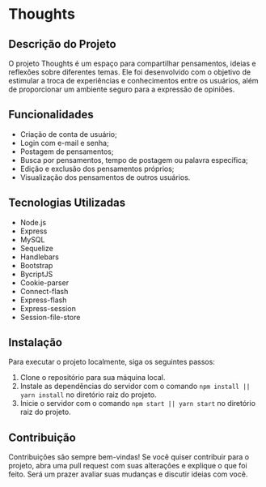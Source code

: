 # Thoughts

<h2>Descrição do Projeto</h2>
<p>O projeto Thoughts é um espaço para compartilhar pensamentos, ideias e reflexões sobre diferentes temas. Ele foi desenvolvido com o objetivo de estimular a troca de experiências e conhecimentos entre os usuários, além de proporcionar um ambiente seguro para a expressão de opiniões.</p>

<h2>Funcionalidades</h2>
<ul>
	<li>Criação de conta de usuário;</li>
	<li>Login com e-mail e senha;</li>
	<li>Postagem de pensamentos;</li>
	<li>Busca por pensamentos, tempo de postagem ou palavra específica;</li>
	<li>Edição e exclusão dos pensamentos próprios;</li>
	<li>Visualização dos pensamentos de outros usuários.</li>
</ul>

<h2>Tecnologias Utilizadas</h2>
<ul>
	<li>Node.js</li>
	<li>Express</li>
	<li>MySQL</li>
	<li>Sequelize</li>
	<li>Handlebars</li>
	<li>Bootstrap</li>
  <li>BycriptJS</li>
  <li>Cookie-parser</li>
  <li>Connect-flash</li>
  <li>Express-flash</li>
  <li>Express-session</li>
  <li>Session-file-store</li>
</ul>

<h2>Instalação</h2>
<p>Para executar o projeto localmente, siga os seguintes passos:</p>
<ol>
	<li>Clone o repositório para sua máquina local.</li>
	<li>Instale as dependências do servidor com o comando <code>npm install || yarn install</code> no diretório raiz do projeto.</li>
	<li>Inicie o servidor com o comando <code>npm start || yarn start</code> no diretório raiz do projeto.</li>
</ol>

<h2>Contribuição</h2>
<p>Contribuições são sempre bem-vindas! Se você quiser contribuir para o projeto, abra uma pull request com suas alterações e explique o que foi feito. Será um prazer avaliar suas mudanças e discutir ideias com você.</p>
